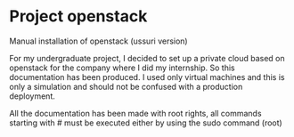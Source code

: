 # Project openstack
Manual installation of openstack (ussuri version)


For my undergraduate project, I decided to set up a private cloud based on openstack for the company where I did my internship. So this documentation has been produced. I used only virtual machines and this is only a simulation and should not be confused with a production deployment. 


All the documentation has been made with root rights, all commands starting with # must be executed either by using the sudo command (root) 

